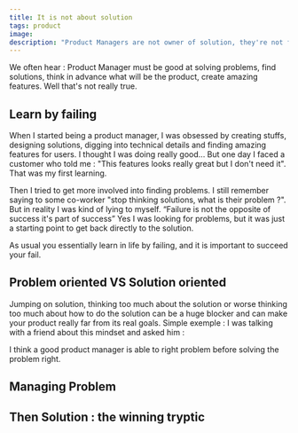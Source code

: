 ```yaml
---
title: It is not about solution
tags: product
image:
description: "Product Managers are not owner of solution, they're not finding solutions by themselves. Product manager is about managing problems. This is an article about how the triptic Product Manager, Engineering Manager and Product Designer could work. "
---
```


<p class="lead">We often hear : Product Manager must be good at solving problems, find solutions, think in advance what will be the product, create amazing features. Well that's not really true. </p>

## Learn by failing 

When I started being a product manager, I was obsessed by creating stuffs, designing solutions, digging into technical details and finding amazing features for users. I thought I was doing really good... But one day I faced a customer who told me : "This features looks really great but I don't need it". That was my first learning. 

Then I tried to get more involved into finding problems. I still remember saying to some co-worker "stop thinking solutions, what is their problem ?". But in reality I was kind of lying to myself. <q>Failure is not the opposite of success it's part of success</q>
Yes I was looking for problems, but it was just a starting point to get back directly to the solution. 

As usual you essentially learn in life by failing, and it is important to succeed your fail.

## Problem oriented VS Solution oriented

Jumping on solution, thinking too much about the solution or worse thinking too much about how to do the solution can be a huge blocker and can make your product really far from its real goals. 
Simple exemple : I was talking with a friend about this mindset and asked him : 

> 

I think a good product manager is able to right problem before solving the problem right. 


## Managing Problem

## Then Solution : the winning tryptic 